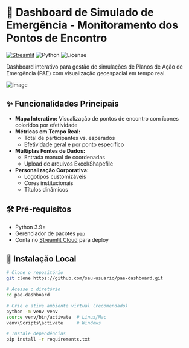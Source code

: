 # 🚨 Dashboard de Simulado de Emergência - Monitoramento dos Pontos de Encontro

[![Streamlit](https://static.streamlit.io/badges/streamlit_badge_black_white.svg)](https://yourapp-url.streamlit.app/)
![Python](https://img.shields.io/badge/Python-3.9%2B-blue)
![License](https://img.shields.io/badge/License-MIT-green)

Dashboard interativo para gestão de simulações de Planos de Ação de Emergência (PAE) com visualização geoespacial em tempo real.

![image](https://github.com/user-attachments/assets/0c71bd18-5e4b-438e-b69c-6d50637e5a9c)


## ✨ Funcionalidades Principais
- **Mapa Interativo:** Visualização de pontos de encontro com ícones coloridos por efetividade
- **Métricas em Tempo Real:**
  - Total de participantes vs. esperados
  - Efetividade geral e por ponto específico
- **Múltiplas Fontes de Dados:**
  - Entrada manual de coordenadas
  - Upload de arquivos Excel/Shapefile
- **Personalização Corporativa:**
  - Logotipos customizáveis
  - Cores institucionais
  - Títulos dinâmicos

## 🛠️ Pré-requisitos
- Python 3.9+
- Gerenciador de pacotes `pip`
- Conta no [Streamlit Cloud](https://streamlit.io/cloud) para deploy

## 🚀 Instalação Local
```bash
# Clone o repositório
git clone https://github.com/seu-usuario/pae-dashboard.git

# Acesse o diretório
cd pae-dashboard

# Crie e ative ambiente virtual (recomendado)
python -m venv venv
source venv/bin/activate  # Linux/Mac
venv\Scripts\activate     # Windows

# Instale dependências
pip install -r requirements.txt

